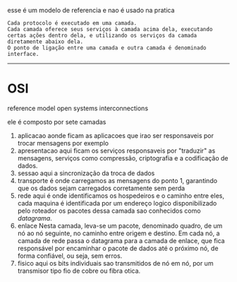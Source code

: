 esse é um modelo de referencia e nao é usado na pratica

    Cada protocolo é executado em uma camada.
    Cada camada oferece seus serviços à camada acima dela, executando certas ações dentro dela, e utilizando os serviços da camada diretamente abaixo dela.
    O ponto de ligação entre uma camada e outra camada é denominado interface.

---

# OSI

reference model open systems interconnections

ele é composto por sete camadas

1. aplicacao
   aonde ficam as aplicacoes que irao ser responsaveis por trocar mensagens por exemplo
2. apresentacao
   aqui ficam os serviços responsaveis por "traduzir" as mensagens, serviços como compressão, criptografia e a codificação de dados.
3. sessao
   aqui a sincronização da troca de dados
4. transporte
   é onde carregamos as mensagens do ponto 1, garantindo que os dados sejam carregados corretamente sem perda
5. rede
   aqui é onde identificamos os hospedeiros e o caminho entre eles, cada maquina é identificada por um endereço logico disponibilizado pelo roteador
   os pacotes dessa camada sao conhecidos como _datagrama_.
6. enlace
   Nesta camada, leva-se um pacote, denominado quadro, de um nó ao nó seguinte, no caminho entre origem e destino. Em cada nó, a camada de rede passa o datagrama para a camada de enlace, que fica responsável por encaminhar o pacote de dados até o próximo nó, de forma confiável, ou seja, sem erros.
7. fisico
   aqui os bits individuais sao transmitidos de nó em nó, por um transmisor tipo fio de cobre ou fibra otica.
